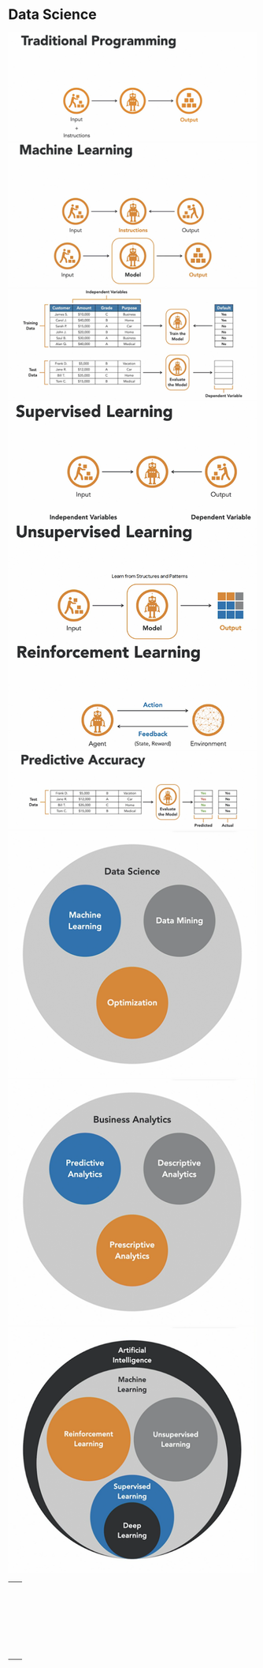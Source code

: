 # Data Science

![Traditional programming](Image/Traditional.png)
![Traditional programming](Image/MachineLearning.png)
![Traditional programming](Image/TrainTest.png)
![Traditional programming](Image/Learning.png)
![Traditional programming](Image/Accuracy.png)
![Traditional programming](Image/DataScience.png)
![Traditional programming](Image/BusinessAnalytics.png)
![Traditional programming](Image/AI.png)

<table>
  <tr><td><img href="Image/Traditional.png"></td></tr>
  <tr><td colspan=2><img href="Image/MachineLearning.png"></td></tr>
  <tr><td colspan=2><img href="Image/TrainTest.png"></td></tr>
  <tr><td colspan=2><img href="Image/Learning.png"></td></tr>
  <tr><td colspan=2><img href="Image/Accuracy.png"></td></tr>
  <tr><td><img href="Image/DataScience.png"></td><td><img href="Image/BusinessAnalytics.png"></td></tr>
  <tr><td colspan=2><img href="Image/AI.png"></td></tr>
</table>

